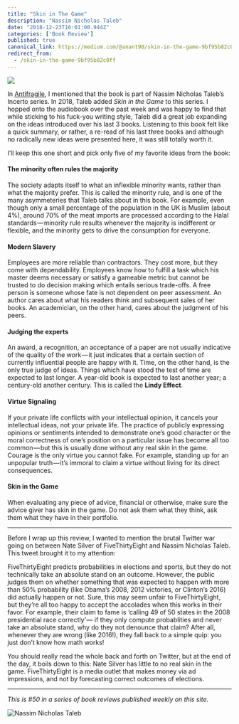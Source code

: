 ```yaml
---
title: "Skin in The Game"
description: "Nassim Nicholas Taleb"
date: "2018-12-23T16:01:00.944Z"
categories: ['Book Review']
published: true
canonical_link: https://medium.com/@anant90/skin-in-the-game-9bf95b82c0ff
redirect_from:
  - /skin-in-the-game-9bf95b82c0ff
---
```


![](/assets/blog/skin-in-the-game/asset-1.png)

In [Antifragile](https://anantjain.dev/antifragile-things-that-gain-from-disorder-8a0e86257edb), I mentioned that the book is part of Nassim Nicholas Taleb’s Incerto series. In 2018, Taleb added _Skin in the Game_ to this series.  I hopped onto the audiobook over the past week and was happy to find that while sticking to his fuck-you writing style, Taleb did a great job expanding on the ideas introduced over his last 3 books. Listening to this book felt like a quick summary, or rather, a re-read of his last three books and although no radically new ideas were presented here, it was still totally worth it.

I’ll keep this one short and pick only five of my favorite ideas from the book:

#### The minority often rules the majority

The society adapts itself to what an inflexible minority wants, rather than what the majority prefer. This is called the minority rule, and is one of the many asymmeteries that Taleb talks about in this book. For example, even though only a small percentage of the population in the UK is Muslim (about 4%), around 70% of the meat imports are processed according to the Halal standards — minority rule results whenever the majority is indifferent or flexible, and the minority gets to drive the consumption for everyone.

#### Modern Slavery

Employees are more reliable than contractors. They cost more, but they come with dependability. Employees know how to fulfill a task which his master deems necessary or satisfy a gameable metric but cannot be trusted to do decision making which entails serious trade-offs. A free person is someone whose fate is not dependent on peer assessment. An author cares about what his readers think and subsequent sales of her books. An academician, on the other hand, cares about the judgment of his peers.

#### Judging the experts

An award, a recognition, an acceptance of a paper are not usually indicative of the quality of the work — it just indicates that a certain section of currently influential people are happy with it. Time, on the other hand, is the only true judge of ideas. Things which have stood the test of time are expected to last longer. A year-old book is expected to last another year; a century-old another century. This is called the **Lindy Effect**.

#### Virtue Signaling

If your private life conflicts with your intellectual opinion, it cancels your intellectual ideas, not your private life. The practice of publicly expressing opinions or sentiments intended to demonstrate one’s good character or the moral correctness of one’s position on a particular issue has become all too common — but this is usually done without any real skin in the game. Courage is the only virtue you cannot fake. For example, standing up for an unpopular truth — it’s immoral to claim a virtue without living for its direct consequences.

#### Skin in the Game

When evaluating any piece of advice, financial or otherwise, make sure the advice giver has skin in the game. Do not ask them what they think, ask them what they have in their portfolio.

---

Before I wrap up this review, I wanted to mention the brutal Twitter war going on between Nate Silver of FiveThirtyEight and Nassim Nicholas Taleb. This tweet brought it to my attention:

FiveThirtyEight predicts probabilities in elections and sports, but they do not technically take an absolute stand on an outcome. However, the public judges them on whether something that was expected to happen with more than 50% probability (like Obama’s 2008, 2012 victories, or Clinton’s 2016) did actually happen or not. Sure, this may seem unfair to FiveThirtyEight, but they’re all too happy to accept the accolades when this works in their favor. For example, their claim to fame is ‘calling 49 of 50 states in the 2008 presidential race correctly’ — if they only compute probablities and never take an absolute stand, why do they not denounce that claim? After all, whenever they are wrong (like 2016!), they fall back to a simple quip: you just don’t know how math works!

You should really read the whole back and forth on Twitter, but at the end of the day, it boils down to this: Nate Silver has little to no real skin in the game. FiveThirtyEight is a media outlet that makes money via ad impressions, and not by forecasting correct outcomes of elections.

---

_This is #50 in a series of book reviews published weekly on this site._

![Nassim Nicholas Taleb](/assets/blog/skin-in-the-game/asset-2.jpeg)
